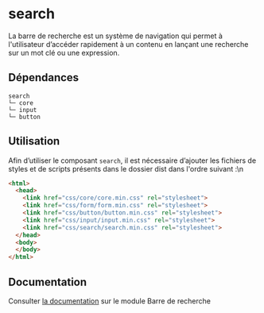 # search

La barre de recherche est un système de navigation qui permet à l'utilisateur d’accéder rapidement à un contenu en lançant une recherche sur un mot clé ou une expression.

## Dépendances
```shell
search
└─ core
└─ input
└─ button
```

## Utilisation
Afin d’utiliser le composant `search`, il est nécessaire d’ajouter les fichiers de styles et de scripts présents dans le dossier dist dans l'ordre suivant :\n
```html
<html>
  <head>
    <link href="css/core/core.min.css" rel="stylesheet">
    <link href="css/form/form.min.css" rel="stylesheet">
    <link href="css/button/button.min.css" rel="stylesheet">
    <link href="css/input/input.min.css" rel="stylesheet">
    <link href="css/search/search.min.css" rel="stylesheet">
  </head>
  <body>
  </body>
</html>
```

## Documentation

Consulter [la documentation](https://www.systeme-de-design.gouv.fr/elements-d-interface/composants/barre-de-recherche) sur le module Barre de recherche